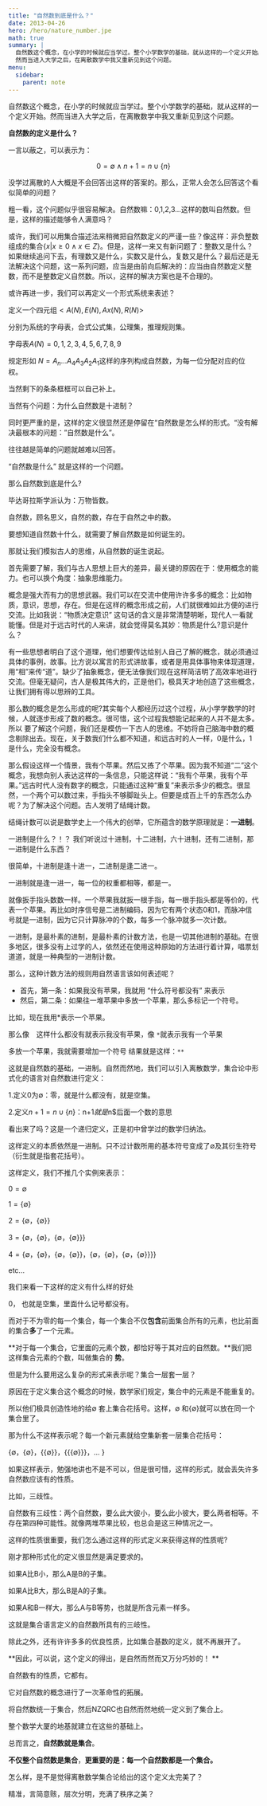 ```yaml
---
title: "自然数到底是什么？"
date: 2013-04-26
hero: /hero/nature_number.jpe
math: true
summary: |
  自然数这个概念，在小学的时候就应当学过。整个小学数学的基础，就从这样的一个定义开始。
  然而当进入大学之后，在离散数学中我又重新见到这个问题。
menu:
  sidebar:
    parent: note
---
```



自然数这个概念，在小学的时候就应当学过。整个小学数学的基础，就从这样的一个定义开始。然而当进入大学之后，在离散数学中我又重新见到这个问题。


**自然数的定义是什么？**

一言以蔽之，可以表示为：

$$
0=∅ ∧ n+1=n∪\{n\}
$$

没学过离散的人大概是不会回答出这样的答案的。那么，正常人会怎么回答这个看似简单的问题？
 

粗一看，这个问题似乎很容易解决。自然数嘛：0,1,2,3…这样的数叫自然数。但是，这样的描述能够令人满意吗？

或许，我们可以用集合描述法来稍微把自然数定义的严谨一些？像这样：非负整数组成的集合$\{x|x≥0∧x∈Z\}$。但是，这样一来又有新问题了：整数又是什么？如果继续追问下去，有理数又是什么，实数又是什么，复数又是什么？最后还是无法解决这个问题，这一系列问题，应当是由前向后解决的：应当由自然数定义整数，而不是整数定义自然数。所以，这样的解决方案也是不合理的。

 

或许再进一步，我们可以再定义一个形式系统来表述？

定义一个四元组$<A(N),E(N),Ax(N),R(N)>$

分别为系统的字母表，合式公式集，公理集，推理规则集。

字母表$A(N)={0,1,2,3,4,5,6,7,8,9}$

规定形如 $N= A_n …A_4 A_3 A_2A_1$这样的序列构成自然数，为每一位分配对应的位权。

当然剩下的条条框框可以自己补上。

当然有个问题：为什么自然数是十进制？

同时更严重的是，这样的定义很显然还是停留在“自然数是怎么样的形式。“没有解决最根本的问题：”自然数是什么”。


往往越是简单的问题就越难以回答。

“自然数是什么” 就是这样的一个问题。

 

那么自然数到底是什么?

毕达哥拉斯学派认为：万物皆数。

自然数，顾名思义，自然的数，存在于自然之中的数。

要想知道自然数十什么，就需要了解自然数是如何诞生的。

那就让我们模拟古人的思维，从自然数的诞生说起。

 

首先需要了解，我们与古人思想上巨大的差异，最关键的原因在于：使用概念的能力。也可以换个角度：抽象思维能力。

概念是强大而有力的思想武器。我们可以在交流中使用许许多多的概念：比如物质，意识，思想，存在。但是在这样的概念形成之前，人们就很难如此方便的进行交流。比如我说：“物质决定意识” 这句话的含义是非常清楚明晰，现代人一看就能懂。但是对于远古时代的人来讲，就会觉得莫名其妙：物质是什么?意识是什么？

有一些思想者明白了这个道理，他们想要传达给别人自己了解的概念，就必须通过具体的事例，故事。比方说以寓言的形式讲故事，或者是用具体事物来体现道理，用“相”来传“道”。缺少了抽象概念，便无法像我们现在这样简洁明了高效率地进行交流。但毫无疑问，古人是极其伟大的，正是他们，极具天才地创造了这些概念，让我们拥有得以思辨的工具。

那么数的概念是怎么形成的呢?其实每个人都经历过这个过程，从小学学数学的时候，人就逐步形成了数的概念。很可惜，这个过程我想能记起来的人并不是太多。所以 要了解这个问题，我们还是模仿一下古人的思维。不妨将自己脑海中数的概念剔除出去。现在，关于数我们什么都不知道，和远古时的人一样，0是什么，1是什么，完全没有概念。

那么假设这样一个情景，我有个苹果。然后又拣了个苹果。因为我不知道“二”这个概念，我想向别人表达这样的一条信息，只能这样说：“我有个苹果，我有个苹果。”远古时代人没有数字的概念，只能通过这种“重复”来表示多少的概念。很显然，一个两个可以数过来，手指头不够脚趾头上。但要是成百上千的东西怎么办呢？为了解决这个问题。古人发明了结绳计数。

结绳计数可以说是数学史上一个伟大的创举，它所蕴含的数学原理就是：**一进制**。

一进制是什么？！？ 我们听说过十进制，十二进制，六十进制，还有二进制，那一进制是什么东西？

很简单，十进制是逢十进一，二进制是逢二进一。

一进制就是逢一进一，每一位的权重都相等，都是一。

        

就像扳手指头数数一样。一个苹果我就扳一根手指，每一根手指头都是等价的，代表一个苹果。再比如时序信号是二进制编码，因为它有两个状态0和1，而脉冲信号就是一进制，因为它只计算脉冲的个数，每多一个脉冲就多一次计数。

一进制，是最朴素的进制，是最朴素的计数方法，也是一切其他进制的基础。在很多地区，很多没有上过学的人，依然还在使用这种原始的方法进行着计算，唱票划道道，就是一种典型的一进制计数。



那么，这种计数方法的规则用自然语言该如何表述呢？

* 首先，第一条：如果我没有苹果，我就用 “什么符号都没有” 来表示
* 然后，第二条：如果往一堆苹果中多放一个苹果，那么多标记一个符号。

 

比如，现在我用*表示一个苹果。

那么像`  `这样什么都没有就表示我没有苹果，像 `*`就表示我有一个苹果

多放一个苹果，我就需要增加一个符号 结果就是这样：`**`

 

这就是自然数的基础，一进制。自然而然地，我们可以引入离散数学，集合论中形式化的语言对自然数进行定义：

1.定义0为∅：零，就是什么都没有，就是空集。

2.定义$n+1=n∪\{n\}：$n+1$就是$n$后面一个数的意思

 

看出来了吗？这是一个递归定义，正是初中曾学过的数学归纳法。

这样定义的本质依然是一进制。只不过计数所用的基本符号变成了∅及其衍生符号（衍生就是指套花括号）。

这样定义，我们不推几个实例来表示：

$0 = ∅$

$1=\{∅\}$

$2=\{∅，\{∅\}\}$

$3=\{∅，\{∅\}，\{∅，\{∅\}\}\}$

$4=\{∅，\{∅\}，\{∅，\{∅\}\}，\{∅，\{∅\}，\{∅，\{∅\}\}\} \}$

 etc...

我们来看一下这样的定义有什么样的好处

0， 也就是空集，里面什么记号都没有。

而对于不为零的每一个集合，每一个集合不仅**包含**前面集合所有的元素，也比前面的集合**多**了一个元素。

**对于每一个集合，它里面的元素个数，都恰好等于其对应的自然数。**我们把这样集合元素的个数，叫做集合的 **势**。

 

但是为什么要用这么复杂的形式来表示呢？集合一层套一层？

原因在于定义集合这个概念的时候，数学家们规定，集合中的元素是不能重复的。

所以他们极具创造性地的给∅ 套上集合花括号。这样，∅ 和{∅}就可以放在同一个集合里了。

 

那为什么不这样表示呢？每一个新元素就给空集新套一层集合花括号：

{∅，{∅}，{{∅}}，{{{∅}}}，… }

如果这样表示，勉强地讲也不是不可以，但是很可惜，这样的形式，就会丢失许多自然数应该有的性质。

比如，三歧性。

自然数有三歧性：两个自然数，要么此大彼小，要么此小彼大，要么两者相等。不存在第四种可能性。就像两堆苹果比较，也总会是这三种情况之一。

这样的性质很重要，我们怎么通过这样的形式定义来获得这样的性质呢?

刚才那种形式化的定义很显然是满足要求的。

如果A比B小，那么A是B的子集。

如果A比B大，那么B是A的子集。

如果A和B一样大，那么A与B等势，也就是所含元素一样多。

这就是集合语言定义的自然数所具有的三岐性。

除此之外，还有许许多多的优良性质，比如集合基数的定义，就不再展开了。

**因此，可以说，这个定义的得出，是自然而然而又万分巧妙的！ **

自然数有的性质，它都有。

它对自然数的概念进行了一次革命性的拓展。

将自然数统一于集合，然后NZQRC也自然而然地统一定义到了集合上。

整个数学大厦的地基就建立在这些的基础上。

总而言之，**自然数就是集合**。

**不仅整个自然数是集合**，**更重要的是：每一个自然数都是一个集合。**

 

怎么样，是不是觉得离散数学集合论给出的这个定义太完美了？

精准，言简意赅，层次分明，充满了秩序之美？



